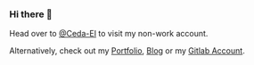 ### Hi there 👋

Head over to [@Ceda-EI](https://github.com/ceda-ei/) to visit my non-work account.

Alternatively, check out my [Portfolio](https://webionite.com), [Blog](https://cedaei.com) or my [Gitlab Account](https://gitlab.com/ceda_ei).
